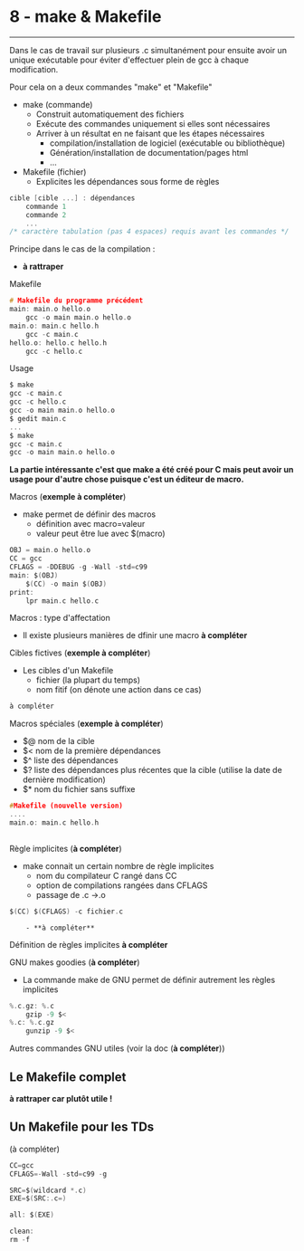 # 8 - make & Makefile
---
Dans le cas de travail sur plusieurs .c simultanément pour ensuite avoir un unique exécutable pour éviter d'effectuer plein de gcc à chaque modification.

Pour cela on a deux commandes "make" et "Makefile"

- make (commande)
	- Construit automatiquement des fichiers
	- Exécute des commandes uniquement si elles sont nécessaires
	- Arriver à un résultat en ne faisant que les étapes nécessaires
		- compilation/installation de logiciel (exécutable ou bibliothèque)
		- Génération/installation de documentation/pages html
		- ...
- Makefile (fichier)
	- Explicites les dépendances sous forme de règles

```C
cible [cible ...] : dépendances
	commande 1
	commande 2
	...
/* caractère tabulation (pas 4 espaces) requis avant les commandes */
```

Principe dans le cas de la compilation :
- **à rattraper**

Makefile
```C
# Makefile du programme précédent
main: main.o hello.o
	gcc -o main main.o hello.o
main.o: main.c hello.h
	gcc -c main.c
hello.o: hello.c hello.h
	gcc -c hello.c
```
Usage
```C
$ make
gcc -c main.c
gcc -c hello.c
gcc -o main main.o hello.o
$ gedit main.c
...
$ make
gcc -c main.c
gcc -o main main.o hello.o
```

**La partie intéressante c'est que make a été créé pour C mais peut avoir un usage pour d'autre chose puisque c'est un éditeur de macro.**

Macros (**exemple à compléter**)
- make permet de définir des macros
	- définition avec macro=valeur
	- valeur peut être lue avec $(macro)
```C
OBJ = main.o hello.o
CC = gcc
CFLAGS = -DDEBUG -g -Wall -std=c99
main: $(OBJ)
	$(CC) -o main $(OBJ)
print:
	lpr main.c hello.c
```

Macros : type d'affectation
- Il existe plusieurs manières de dfinir une macro
**à compléter**

Cibles fictives (**exemple à compléter**)
- Les cibles d'un Makefile
	- fichier (la plupart du temps)
	- nom fitif (on dénote une action dans ce cas)
```C
à compléter
```

Macros spéciales (**exemple à compléter**)
- $@ nom de la cible
- $< nom de la première dépendances
- $^ liste des dépendances
- $? liste des dépendances plus récentes que la cible (utilise la date de dernière modification)
- $* nom du fichier sans suffixe
```C
#Makefile (nouvelle version)
....
main.o: main.c hello.h
	
```
Règle implicites (**à compléter**)
- make connait un certain nombre de règle implicites
	- nom du compilateur C rangé dans CC
	- option de compilations rangées dans CFLAGS
	- passage de .c ->.o
```C
$(CC) $(CFLAGS) -c fichier.c
```
		- **à compléter**

Définition de règles implicites
**à compléter**

GNU makes goodies (**à compléter**)
- La commande make de GNU permet de définir autrement les règles implicites
```C
%.c.gz: %.c
	gzip -9 $<
%.c: %.c.gz
	gunzip -9 $<
```
Autres commandes GNU utiles (voir la doc (**à compléter**))

## Le Makefile complet
**à rattraper car plutôt utile !**

## Un Makefile pour les TDs

(à compléter)
```C
CC=gcc
CFLAGS=-Wall -std=c99 -g

SRC=$(wildcard *.c)
EXE=$(SRC:.c=)

all: $(EXE)

clean:
rm -f
```